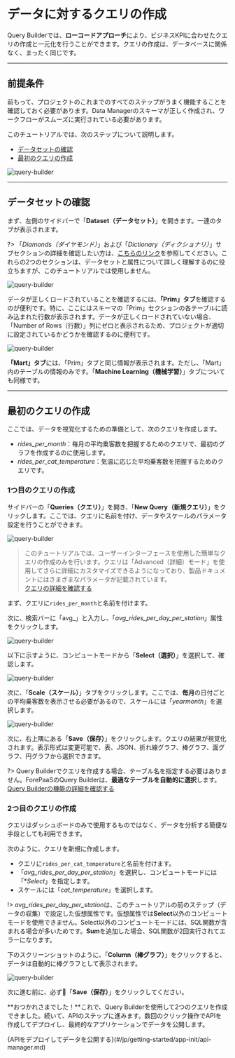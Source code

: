# データに対するクエリの作成

Query Builderでは、**ローコードアプローチ**により、ビジネスKPIに合わせたクエリの作成と一元化を行うことができます。クエリの作成は、データベースに関係なく、まったく同じです。 

---
## 前提条件

前もって、プロジェクトのこれまでのすべてのステップがうまく機能することを確認しておく必要があります。Data Managerのスキーマが正しく作成され、ワークフローがスムーズに実行されている必要があります。 

このチュートリアルでは、次のステップについて説明します。
* [データセットの確認](/jp/getting-started/app-init/query-builder?id=explore-your-datasets)
* [最初のクエリの作成](/jp/getting-started/app-init/query-builder?id=build-your-first-queries)

![query-builder](picts/qb.png)

---

## データセットの確認

まず、左側のサイドバーで「**Dataset（データセット）**」を開きます。一連のタブが表示されます。

?> 「*Diamonds（ダイヤモンド）*」および「*Dictionary（ディクショナリ）*」サブセクションの詳細を確認したい方は、[こちらのリンク](/jp/product/query-builder/dataset)を参照してください。これらの2つのセクションは、データセットと属性について詳しく理解するのに役立ちますが、このチュートリアルでは使用しません。

![query-builder](picts/qb-dataset.png)
 
データが正しくロードされていることを確認するには、**「Prim」タブ**を確認するのが便利です。特に、ここにはスキーマの「Prim」セクションの各テーブルに読み込まれた行数が表示されます。データが正しくロードされていない場合、「Number of Rows（行数）」列にゼロと表示されるため、プロジェクトが適切に設定されているかどうかを確認するのに便利です。

![query-builder](picts/qb-prim.png)

**「Mart」タブ**には、「Prim」タブと同じ情報が表示されます。ただし、「Mart」内のテーブルの情報のみです。「**Machine Learning（機械学習）**」タブについても同様です。

---
## 最初のクエリの作成

ここでは、データを視覚化するための準備として、次のクエリを作成します。
* *rides_per_month*：毎月の平均乗客数を把握するためのクエリで、最初のグラフを作成するのに使用します。
* *rides_per_cat_temperature*：気温に応じた平均乗客数を把握するためのクエリです。

### 1つ目のクエリの作成

サイドバーの「**Queries（クエリ）**」を開き、「**New Query（新規クエリ）**」をクリックします。ここでは、クエリに名前を付け、データやスケールのパラメータ設定を行うことができます。  

![query-builder](picts/new-query.png)

> このチュートリアルでは、ユーザーインターフェースを使用した簡単なクエリの作成のみを行います。クエリは「Advanced（詳細）モード」を使用してさらに詳細にカスタマイズできるようになっており、製品ドキュメントにはさまざまなパラメータが記載されています。  
[クエリの詳細を確認する](jp/product/query-builder/queries/advanced-mode)

まず、クエリに`rides_per_month`と名前を付けます。 

次に、検索バーに「avg_」と入力し、「*avg_rides_per_day_per_station*」属性をクリックします。

![query-builder](picts/new-query2.png)

以下に示すように、コンピュートモードから「**Select（選択）**」を選択して、確認します。

![query-builder](picts/query_avg.png)

次に、「**Scale（スケール）**」タブをクリックします。ここでは、**毎月**の日付ごとの平均乗客数を表示させる必要があるので、スケールには「*yearmonth*」を選択します。

![query-builder](picts/query-scale.png)

次に、右上隅にある「**Save（保存）**」をクリックします。クエリの結果が視覚化されます。表示形式は変更可能で、表、JSON、折れ線グラフ、棒グラフ、面グラフ、円グラフから選択できます。

?> Query Builderでクエリを作成する場合、テーブル名を指定する必要はありません。ForePaaSのQuery Builderは、**最適なテーブルを自動的に選択**します。  
[Query Builderの機能の詳細を確認する](/jp/product/query-builder/index.md?id=automated-multi-base-engine)


### 2つ目のクエリの作成

クエリはダッシュボードのみで使用するものではなく、データを分析する簡便な手段としても利用できます。

次のように、クエリを新規に作成します。
* クエリに`rides_per_cat_temperature`と名前を付けます。
* 「*avg_rides_per_day_per_station*」を選択し、コンピュートモードには「**Select*」を指定します。
* スケールには「*cat_temperature*」を選択します。

!> *avg_rides_per_day_per_station*は、このチュートリアルの前のステップ（データの収集）で設定した仮想属性です。仮想属性では**Select**以外のコンピュートモードを使用できません。Select以外のコンピュートモードには、SQL関数が含まれる場合が多いためです。**Sum**を追加した場合、SQL関数が2回実行されてエラーになります。

下のスクリーンショットのように、「**Column（棒グラフ）**」をクリックすると、データは自動的に棒グラフとして表示されます。 

![query-builder](picts/second-query.png)

次に進む前に、必ず💾「**Save（保存）**」をクリックしてください。

**おつかれさまでした！**これで、Query Builderを使用して2つのクエリを作成できました。続いて、APIのステップに進みます。数回のクリック操作でAPIを作成してデプロイし、最終的なアプリケーションでデータを公開します。 

{APIをデプロイしてデータを公開する}(#/jp/getting-started/app-init/api-manager.md)